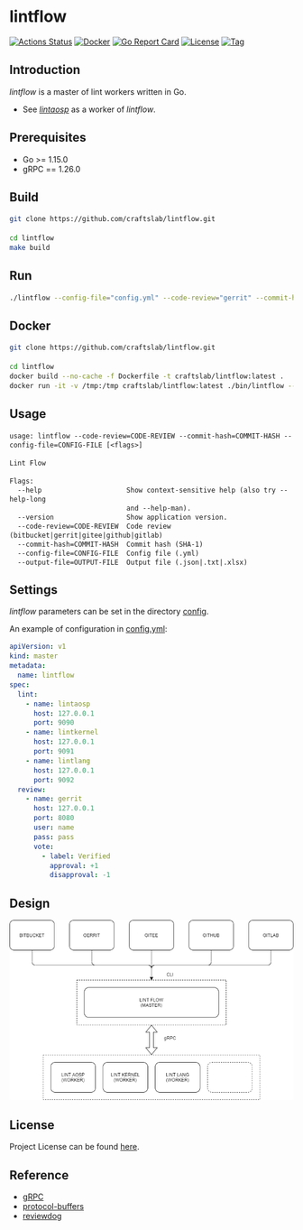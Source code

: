 # lintflow

[![Actions Status](https://github.com/craftslab/lintflow/workflows/CI/badge.svg?branch=master&event=push)](https://github.com/craftslab/lintflow/actions?query=workflow%3ACI)
[![Docker](https://img.shields.io/docker/pulls/craftslab/lintflow)](https://hub.docker.com/r/craftslab/lintflow)
[![Go Report Card](https://goreportcard.com/badge/github.com/craftslab/lintflow)](https://goreportcard.com/report/github.com/craftslab/lintflow)
[![License](https://img.shields.io/github/license/craftslab/lintflow.svg?color=brightgreen)](https://github.com/craftslab/lintflow/blob/master/LICENSE)
[![Tag](https://img.shields.io/github/tag/craftslab/lintflow.svg?color=brightgreen)](https://github.com/craftslab/lintflow/tags)



## Introduction

*lintflow* is a master of lint workers written in Go.

- See *[lintaosp](https://github.com/craftslab/lintaosp/)* as a worker of *lintflow*.



## Prerequisites

- Go >= 1.15.0
- gRPC == 1.26.0



## Build

```bash
git clone https://github.com/craftslab/lintflow.git

cd lintflow
make build
```



## Run

```bash
./lintflow --config-file="config.yml" --code-review="gerrit" --commit-hash="{hash}" --output-file="output.json"
```



## Docker

```bash
git clone https://github.com/craftslab/lintflow.git

cd lintflow
docker build --no-cache -f Dockerfile -t craftslab/lintflow:latest .
docker run -it -v /tmp:/tmp craftslab/lintflow:latest ./bin/lintflow --config-file="./etc/config.yml" --code-review="gerrit" --commit-hash="{hash}" --output-file="/tmp/output.json"
```



## Usage

```
usage: lintflow --code-review=CODE-REVIEW --commit-hash=COMMIT-HASH --config-file=CONFIG-FILE [<flags>]

Lint Flow

Flags:
  --help                     Show context-sensitive help (also try --help-long
                             and --help-man).
  --version                  Show application version.
  --code-review=CODE-REVIEW  Code review (bitbucket|gerrit|gitee|github|gitlab)
  --commit-hash=COMMIT-HASH  Commit hash (SHA-1)
  --config-file=CONFIG-FILE  Config file (.yml)
  --output-file=OUTPUT-FILE  Output file (.json|.txt|.xlsx)
```



## Settings

*lintflow* parameters can be set in the directory [config](https://github.com/craftslab/lintflow/blob/master/config).

An example of configuration in [config.yml](https://github.com/craftslab/lintflow/blob/master/config/config.yml):

```yaml
apiVersion: v1
kind: master
metadata:
  name: lintflow
spec:
  lint:
    - name: lintaosp
      host: 127.0.0.1
      port: 9090
    - name: lintkernel
      host: 127.0.0.1
      port: 9091
    - name: lintlang
      host: 127.0.0.1
      port: 9092
  review:
    - name: gerrit
      host: 127.0.0.1
      port: 8080
      user: name
      pass: pass
      vote:
        - label: Verified
          approval: +1
          disapproval: -1
```



## Design

![design](design.png)



## License

Project License can be found [here](LICENSE).



## Reference

- [gRPC](https://grpc.io/docs/languages/go/)
- [protocol-buffers](https://developers.google.com/protocol-buffers/docs/proto3)
- [reviewdog](https://github.com/reviewdog/reviewdog)
